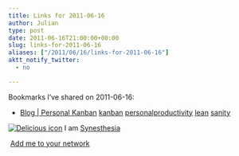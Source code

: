 ```yaml
---
title: Links for 2011-06-16
author: Julian
type: post
date: 2011-06-16T21:00:00+00:00
slug: links-for-2011-06-16 
aliases: ["/2011/06/16/links-for-2011-06-16"]
aktt_notify_twitter:
  - no

---
```

Bookmarks I&#8217;ve shared on 2011-06-16:

  * [Blog | Personal Kanban][1] 
    [kanban][2] [personalproductivity][3] [lean][4] [sanity][5] </li> </ul> 
    
    <p class="deliciouslink">
      <a href="https://del.icio.us/synesthesia" title="See all my bookmarks on del.icio.us"><img src="https://www.synesthesia.co.uk/images/deliciousicon.jpg" alt="Delicious icon" /></a>&nbsp;I am <a href="https://del.icio.us/synesthesia" title="See all my bookmarks on del.icio.us">Synesthesia</a>
    </p>
    
    <p class="deliciouslink">
      <a href="https://del.icio.us/network?add=synesthesia" title="Add me to your del.icio.us network"><img src="https://www.synesthesia.co.uk/images/add.gif" alt="" /></a>&nbsp;<a href="https://del.icio.us/network?add=synesthesia" title="Add me to your del.icio.us network">Add me to your network</a>
    </p>

 [1]: https://www.personalkanban.com/pk/blog
 [2]: https://www.delicious.com/synesthesia/kanban
 [3]: https://www.delicious.com/synesthesia/personalproductivity
 [4]: https://www.delicious.com/synesthesia/lean
 [5]: https://www.delicious.com/synesthesia/sanity